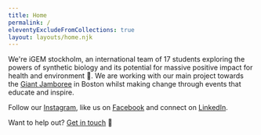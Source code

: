 ```yaml
---
title: Home
permalink: /
eleventyExcludeFromCollections: true
layout: layouts/home.njk
---
```


We're iGEM stockholm, an international team of 17 students exploring the powers of synthetic biology and its potential for massive positive impact for health and environment 🌳. We are working with our main project towards the [Giant Jamboree](https://2019.igem.org/Main_Page) in Boston whilst making change through events that educate and inspire.

Follow our [Instagram](https://instagram.com/igemstockholm), like us on [Facebook](https://facebook.com/igemstockholm) and connect on [LinkedIn](https://linkedin.com/company/igemstockholm).

Want to help out? [Get in touch](info@igem.se) 👋
